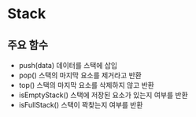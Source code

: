 # Stack

## 주요 함수

-   push(data) 데이터를 스택에 삽입
-   pop() 스택의 마지막 요소를 제거라고 반환
-   top() 스택의 마지막 요소를 삭제하지 않고 반환
-   isEmptyStack() 스택에 저장된 요소가 있는지 여부를 반환
-   isFullStack() 스택이 꽉찾는지 여부를 반환
